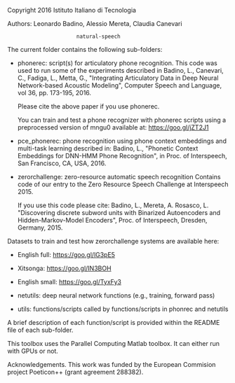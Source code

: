 Copyright 2016 Istituto Italiano di Tecnologia

Authors: Leonardo Badino, Alessio Mereta, Claudia Canevari

                          natural-speech

The current folder contains the following sub-folders:

- phonerec: script(s) for articulatory phone recognition. This code was used
  to run some of the experiments described in
  Badino, L., Canevari, C., Fadiga, L., Metta, G., "Integrating Articulatory
  Data in Deep Neural Network-based Acoustic Modeling",
  Computer Speech and Language, vol 36, pp. 173-195, 2016.

  Please cite the above paper if you use phonerec.

   You can train and test a phone recognizer with phonerec scripts using a preprocessed version of mngu0 available at: https://goo.gl/jZT2J1

- pce_phonerec: phone recognition using phone context embeddings and multi-task learning described in:
Badino, L., "Phonetic Context Embeddings for DNN-HMM Phone Recognition", in Proc. of Interspeech, San Francisco, CA, USA, 2016.

- zerorchallenge: zero-resource automatic speech recognition
  Contains code of our entry to the Zero Resource Speech Challenge at Interspeech 2015.

  If you use this code please cite:
  Badino, L., Mereta, A. Rosasco, L. "Discovering discrete subword units
  with Binarized Autoencoders and Hidden-Markov-Model Encoders",
  Proc. of Interspeech, Dresden, Germany, 2015.

 Datasets to train and test how zerorchallenge systems are available here:
 - English full: https://goo.gl/lG3pE5
 - Xitsonga: https://goo.gl/IN3BOH
 - English small: https://goo.gl/TyxFy3

- netutils: deep neural network functions (e.g., training, forward pass)

- utils: functions/scripts called by functions/scripts in phonrec and netutils


A brief description of each function/script is provided within the README file of each sub-folder.

This toolbox uses the Parallel Computing Matlab toolbox. It can either run with GPUs or not.

Acknowledgements. This work was funded by the European Commision project Poeticon++ (grant agreement 288382).
